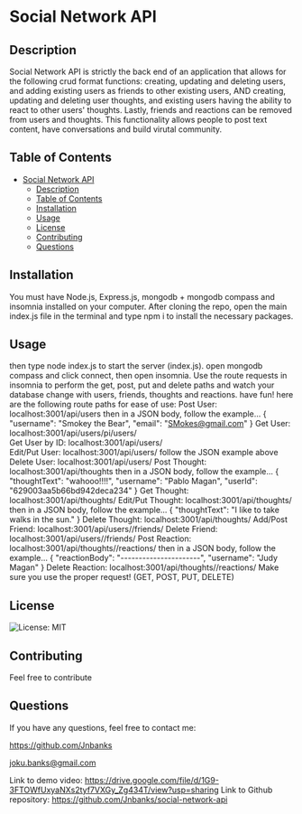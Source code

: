 # Social Network API
    
## Description
Social Network API is strictly the back end of an application that allows for the following crud format functions: creating, updating and deleting users, and adding existing users as friends to other existing users, AND creating, updating and deleting user thoughts, and existing users having the ability to react to other users' thoughts. Lastly, friends and reactions can be removed from users and thoughts. This functionality allows people to post text content, have conversations and build virutal community.
    
## Table of Contents
- [Social Network API](#social-network-api)
  - [Description](#description)
  - [Table of Contents](#table-of-contents)
  - [Installation](#installation)
  - [Usage](#usage)
  - [License](#license)
  - [Contributing](#contributing)
  - [Questions](#questions)
    
## Installation
You must have Node.js, Express.js, mongodb + mongodb compass and insomnia installed on your computer. After cloning the repo, open the main index.js file in the terminal and type npm i to install the necessary packages. 

## Usage
then type node index.js to start the server (index.js). open mongodb compass and click connect, then open insomnia. Use the route requests in insomnia to perform the get, post, put and delete paths and watch your database change with users, friends, thoughts and reactions. have fun! 
here are the following route paths for ease of use: 
Post User: localhost:3001/api/users 
then in a JSON body, follow the example...
{
	"username": "Smokey the Bear",
	"email": "SMokes@gmail.com"
} 
Get User: localhost:3001/api/users/pi/users/  
Get User by ID: localhost:3001/api/users/<userid>  
Edit/Put User:  localhost:3001/api/users/<userid>
follow the JSON example above
Delete User: localhost:3001/api/users/<userid>
Post Thought: localhost:3001/api/thoughts
then in a JSON body, follow the example...
{
	"thoughtText": "wahooo!!!!",
	"username": "Pablo Magan",
	"userId": "629003aa5b66bd942deca234"
}
Get Thought: localhost:3001/api/thoughts/
Edit/Put Thought: localhost:3001/api/thoughts/<thoughtid>
then in a JSON body, follow the example...
{
	"thoughtText": "I like to take walks in the sun."
}
Delete Thought: localhost:3001/api/thoughts/<thoughtid>
Add/Post Friend: localhost:3001/api/users/<userid>/friends/<other-userid>
Delete Friend: localhost:3001/api/users/<userid>/friends/<other-userid>
Post Reaction: localhost:3001/api/thoughts/<thoughtid>/reactions/
then in a JSON body, follow the example...
{
	"reactionBody": "----------------------",
	"username": "Judy Magan"
}
Delete Reaction: localhost:3001/api/thoughts/<thoughtid>/reactions/<reactionid>
Make sure you use the proper request! (GET, POST, PUT, DELETE)
    
## License
![License: MIT](https://img.shields.io/badge/License-MIT-yellow.svg)
    
## Contributing
Feel free to contribute

## Questions
If you have any questions, feel free to contact me:

https://github.com/Jnbanks

joku.banks@gmail.com

Link to demo video: https://drive.google.com/file/d/1G9-3FTOWfUxyaNXs2tyf7VXGy_Zg434T/view?usp=sharing 
Link to Github repository: https://github.com/Jnbanks/social-network-api